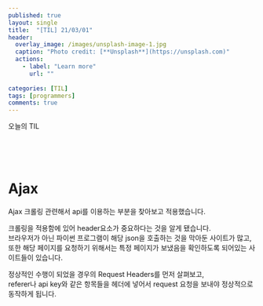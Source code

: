 ```yaml
---
published: true
layout: single
title:  "[TIL] 21/03/01"
header:
  overlay_image: /images/unsplash-image-1.jpg
  caption: "Photo credit: [**Unsplash**](https://unsplash.com)"
  actions:
    - label: "Learn more"
      url: ""
      
categories: [TIL]
tags: [programmers]
comments: true
---
```


오늘의 TIL

&nbsp;

&nbsp;

# Ajax 

Ajax 크롤링 관련해서 api를 이용하는 부분을 찾아보고 적용했습니다.  

크롤링을 적용함에 있어 header요소가 중요하다는 것을 알게 됐습니다.  
브라우저가 아닌 파이썬 프로그램이 해당 json을 호출하는 것을 막아둔 사이트가 많고, 또한 해당 페이지를 요청하기 위해서는 특정 페이지가 보냈음을 확인하도록 되어있는 사이트들이 있습니다.

정상적인 수행이 되었을 경우의 Request Headers를 먼저 살펴보고,  
referer나 api key와 같은 항목들을 헤더에 넣어서 request 요청을 보내야 정상적으로 동작하게 됩니다.  

